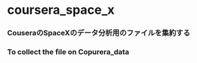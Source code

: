 # coursera_space_x



### CouseraのSpaceXのデータ分析用のファイルを集約する

### To collect the file on Copurera_data

